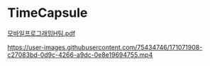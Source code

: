 # TimeCapsule
[모바일프로그래밍H팀.pdf](https://github.com/MobileProgramming-TeamH/TimeCapsule/files/8801171/H.pdf)



https://user-images.githubusercontent.com/75434746/171071908-c27083bd-0d9c-4266-a9dc-0e8e19694755.mp4

